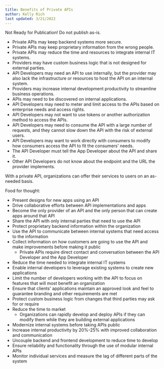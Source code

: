 ```yaml
---
title: Benefits of Private APIs
author: Kelly Rich
last updated: 3/21/2022
---
```


Not Ready for Publication! Do not publish as-is.

* Private APIs may keep backend systems more secure.
* Private APIs may keep proprietary information from the wrong people.
* Private APIs may reduce the time and resources to integrate internal IT systems.
* Providers may have custom business logic that is not designed for external parties.
* API Developers may need an API to use internally,
    but the provider may also lack the infrastructure or resources to host the API on an internal system.
* Providers may increase internal development productivity to streamline business operations.
* APIs may need to be discovered on internal applications.
* API Developers may need to meter and limit access to the APIs based on enterprise needs and access rights.
* API Developers may not want to use tokens or another authorization method to access the APIs.
* API Developers may need to consume the API with a large number of requests,
    and they cannot slow down the API with the risk of external users.
* API Developers may want to work directly with consumers to modify how consumers access the API to fit the consumers' needs.
* The API Developer must tell the App Developer about the API and share it.
* Other API Developers do not know about the endpoint and the URL the provider implements.

With a private API, organizations can offer their services to users on an as-needed basis.

Food for thought:

* Present designs for new apps using an API
* Drive collaborative efforts between API implementations and apps
* Become the only provider of an API and the only person that can create apps around that API
* Share the API with only internal parties that need to use the API
* Protect proprietary backend information within the organization
* Use the API to communicate between internal systems that need access to the information
* Collect information on how customers are going to use the API and make improvements before making it public
    * Private APIs require direct contact and conversation between the API Developer and the App Developer
* Reduce the time needed to integrate internal IT systems
* Enable internal developers to leverage existing systems to create new applications
* Limit the number of developers working with the API to focus on features that will most benefit an organization
* Ensure that clients' applications maintain an approved look and feel to guarantee branding and other requirements are met
* Protect custom business logic from changes that third parties may ask for or require
* Reduce the time to market
    * Organizations can rapidly develop and deploy APIs if they can modify them while they are building external applications
* Modernize internal systems before taking APIs public
* Increase internal productivity by 20%-25% with improved collaboration and communication
* Uncouple backend and frontend development to reduce time to develop
* Ensure reliability and functionality through the use of modular internal APIs
* Monitor individual services and measure the lag of different parts of the system
